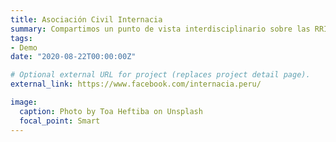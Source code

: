 ```yaml
---
title: Asociación Civil Internacia
summary: Compartimos un punto de vista interdisciplinario sobre las RRII y el objetivo de acercarlas al público general. Hacemos análisis de coyuntura global. 
tags:
- Demo
date: "2020-08-22T00:00:00Z"

# Optional external URL for project (replaces project detail page).
external_link: https://www.facebook.com/internacia.peru/

image:
  caption: Photo by Toa Heftiba on Unsplash
  focal_point: Smart
---
```

